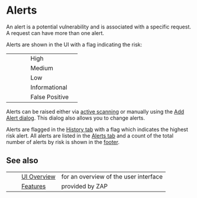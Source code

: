 # Alerts #

An alert is a potential vulnerability and is associated with a specific request.
A request can have more than one alert.


Alerts are shown in the UI with a flag indicating the risk:

<table> 
 <tbody>
  <tr>
   <td>&nbsp;&nbsp;&nbsp;&nbsp;</td>
   <td><img src="https://github.com/zaproxy/zap-core-help/wiki/images/16/071.png" align="bottom" width="16" height="16" />&nbsp; High</td>
   <td></td>
  </tr> 
  <tr>
   <td>&nbsp;&nbsp;&nbsp;&nbsp;</td>
   <td><img src="https://github.com/zaproxy/zap-core-help/wiki/images/16/076.png" align="bottom" width="16" height="16" />&nbsp; Medium</td>
   <td></td>
  </tr> 
  <tr>
   <td>&nbsp;&nbsp;&nbsp;&nbsp;</td>
   <td><img src="https://github.com/zaproxy/zap-core-help/wiki/images/16/074.png" align="bottom" width="16" height="16" />&nbsp; Low</td>
   <td></td>
  </tr> 
  <tr>
   <td>&nbsp;&nbsp;&nbsp;&nbsp;</td>
   <td><img src="https://github.com/zaproxy/zap-core-help/wiki/images/16/073.png" align="bottom" width="16" height="16" />&nbsp; Informational</td>
   <td></td>
  </tr> 
  <tr>
   <td>&nbsp;&nbsp;&nbsp;&nbsp;</td>
   <td><img src="https://github.com/zaproxy/zap-core-help/wiki/images/16/072.png" align="bottom" width="16" height="16" />&nbsp; False Positive</td>
   <td></td>
  </tr> 
 </tbody>
</table>

Alerts can be raised either via [active scanning][] or manually using the [Add Alert dialog][].
This dialog also allows you to change alerts.

Alerts are flagged in the [History tab][] with a flag which indicates the highest risk alert.
All alerts are listed in the [Alerts tab][] and a count of the total number of alerts by risk is shown in the [footer][].

## See also ##

<table> 
 <tbody>
  <tr>
   <td>&nbsp;&nbsp;&nbsp;&nbsp;</td>
   <td> <a href="HelpUiOverview" rel="nofollow">UI Overview</a></td>
   <td>for an overview of the user interface</td>
  </tr> 
  <tr>
   <td>&nbsp;&nbsp;&nbsp;&nbsp;</td>
   <td> <a href="HelpStartConceptsConcepts" rel="nofollow">Features</a></td>
   <td>provided by ZAP</td>
  </tr> 
 </tbody>
</table>


[active scanning]: HelpStartConceptsAscan
[Add Alert dialog]: HelpUiDialogsAddalert
[History tab]: HelpUiTabsHistory
[Alerts tab]: HelpUiTabsAlerts
[footer]: HelpUiFooter